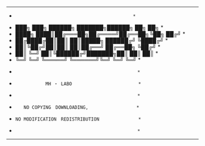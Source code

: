 **************************************************
*                                                *
*  ███╗   ███╗ ██████╗ ███████╗██████╗ ██╗   ██╗  *
*  ████╗ ████║██╔═══██╗██╔════╝██╔══██╗╚██╗ ██╔╝  *
*  ██╔████╔██║██║   ██║█████╗  ██████╔╝ ╚████╔╝   *
*  ██║╚██╔╝██║██║   ██║██╔══╝  ██╔══██╗  ╚██╔╝    *
*  ██║ ╚═╝ ██║╚██████╔╝███████╗██║  ██║   ██║     *
*  ╚═╝     ╚═╝ ╚═════╝ ╚══════╝╚═╝  ╚═╝   ╚═╝     *
*                                               　 *
*                MH ・ LABO                     　　*
*                                              　  *
*        NO COPYING　DOWNLOADING,               　 *
*     NO MODIFICATION　REDISTRIBUTION           　　*
*                                               　 *
**************************************************
